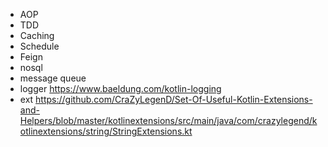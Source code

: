 * AOP
* TDD
* Caching
* Schedule
* Feign
* nosql
* message queue
* logger https://www.baeldung.com/kotlin-logging
* ext https://github.com/CraZyLegenD/Set-Of-Useful-Kotlin-Extensions-and-Helpers/blob/master/kotlinextensions/src/main/java/com/crazylegend/kotlinextensions/string/StringExtensions.kt
